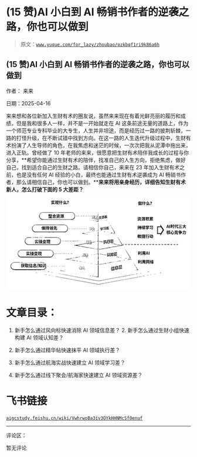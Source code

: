 # (15 赞)AI 小白到 AI 畅销书作者的逆袭之路，你也可以做到

> 原文：[`www.yuque.com/for_lazy/zhoubao/ozkbqf1ri9k86a6h`](https://www.yuque.com/for_lazy/zhoubao/ozkbqf1ri9k86a6h)

## (15 赞)AI 小白到 AI 畅销书作者的逆袭之路，你也可以做到

作者： 来来

日期：2025-04-16

来来想和各位新加入生财有术的圈友说，虽然来来现在有着光鲜亮丽的履历和成绩，但是我和很多人一样，并不是一开始就走在 AI 这条前途无量的道路上，作为一个师范专业专科毕业的大专生，人生并非坦途，而是经历过一路的披荆斩棘，一路的打怪升级，在不断试错中找到方向。在这一路的人生迭代升级过程中，生财有术扮演了人生导师的角色，在我焦虑和迷茫的时候，一次次把我从泥潭中拖出来，进入正轨。曾经做了 10 年老师的来来，很愿意把生财有术陪伴我成长的过程与你分享，**希望你能通过生财有术的陪伴，找准自己的人生方向，拒绝焦虑，做好自己，找到适合自己的生财之路。请相信你自己，来来在 23 年加入生财有术之前，也是没有任何 AI 经验的小白，最终也能通过生财有术逆袭成为 AI 畅销书作者，那么请相信自己，你也可以做到。****来来将用亲身经历，详细告知生财有术新人，怎么打破下面的 5 大差距？**

![](img/a924987a669977c265b2d95618ed648e.png "None")

# 文章目录：

1. 新手怎么通过风向标快速消除 AI 领域信息差？ 2. 新手怎么通过生财小组快速构建 AI 领域认知差？

3. 新手怎么通过精华帖快速抹平 AI 领域执行差？

4. 新手怎么通过航海实战快速建立 AI 领域学习差？

5. 新手怎么通过线下聚会/航海家快速建立 AI 领域资源差？

# 飞书链接

[`aigcstudy.feishu.cn/wiki/VwhrwoBa3iv3OYkHHNMcSf0enuf`](https://aigcstudy.feishu.cn/wiki/VwhrwoBa3iv3OYkHHNMcSf0enuf?from=from_copylink)

* * *

评论区：

暂无评论